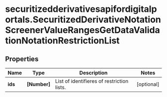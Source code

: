 # securitizedderivativesapifordigitalportals.SecuritizedDerivativeNotationScreenerValueRangesGetDataValidationNotationRestrictionList

## Properties

Name | Type | Description | Notes
------------ | ------------- | ------------- | -------------
**ids** | **[Number]** | List of identifieres of restriction lists. | [optional] 


